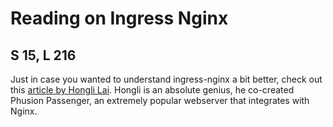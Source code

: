 
# Reading on Ingress Nginx
## S 15, L 216

Just in case you wanted to understand ingress-nginx a bit better, check out this [article by Hongli Lai](https://www.joyfulbikeshedding.com/blog/2018-03-26-studying-the-kubernetes-ingress-system.html).  Hongli is an absolute genius, he co-created Phusion Passenger, an extremely popular webserver that integrates with Nginx.